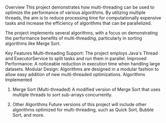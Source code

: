 Overview
This project demonstrates how multi-threading can be used to optimize the performance of various algorithms. By utilizing multiple threads, the aim is to reduce processing time for computationally expensive tasks and increase the efficiency of algorithms that can be parallelized.

The project implements several algorithms, with a focus on demonstrating the performance benefits of multi-threading, particularly in sorting algorithms like Merge Sort.

Key Features
Multi-threading Support: The project employs Java's Thread and ExecutorService to split tasks and run them in parallel.
Improved Performance: A noticeable reduction in execution time when handling large datasets.
Modular Design: Algorithms are designed in a modular fashion to allow easy addition of new multi-threaded optimizations.
Algorithms Implemented
1. Merge Sort (Multi-threaded)
A modified version of Merge Sort that uses multiple threads to sort sub-arrays concurrently.

2. Other Algorithms
Future versions of this project will include other algorithms optimized for multi-threading, such as Quick Sort, Bubble Sort, and more.
